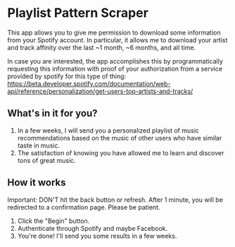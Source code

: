 # Playlist Pattern Scraper

This app allows you to give me permission to download some information from your Spotify account.  In particular, it allows me to download your artist and track affinity over the last ~1 month, ~6 months, and all time.

In case you are interested, the app accomplishes this by programmatically requesting this information with proof of your authorization from a service provided by spotify for this type of thing: https://beta.developer.spotify.com/documentation/web-api/reference/personalization/get-users-top-artists-and-tracks/

## What's in it for you?

1. In a few weeks, I will send you a personalized playlist of music recommendations based on the music of other users who have similar taste in music.
2. The satisfaction of knowing you have allowed me to learn and discover tons of great music.


## How it works
Important: DON'T hit the back button or refresh.  After 1 minute, you will be redirected to a confirmation page.  Please be patient.

1. Click the "Begin" button. 
2. Authenticate through Spotify and maybe Facebook.
3. You're done!  I'll send you some results in a few weeks.
